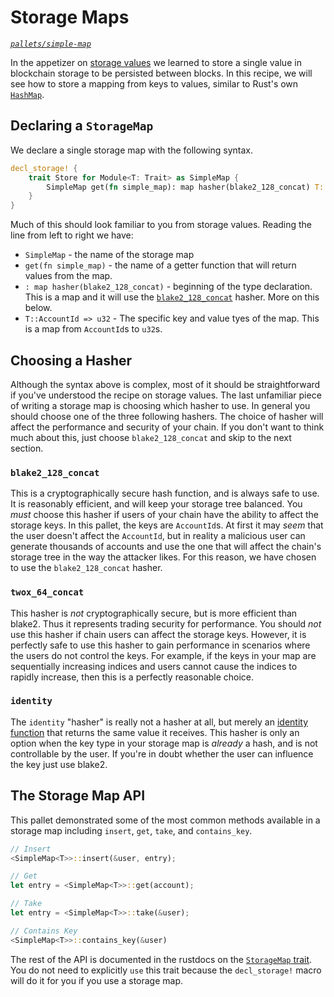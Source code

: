 # Storage Maps
*[`pallets/simple-map`](https://github.com/substrate-developer-hub/recipes/tree/master/pallets/simple-map)*

In the appetizer on [storage values](../../2-appetizers/2-storage-values.md) we learned to store a single value in blockchain storage to be persisted between blocks. In this recipe, we will see how to store a mapping from keys to values, similar to Rust's own [`HashMap`](https://doc.rust-lang.org/std/collections/struct.HashMap.html).

## Declaring a `StorageMap`

We declare a single storage map with the following syntax.

```rust
decl_storage! {
	trait Store for Module<T: Trait> as SimpleMap {
		SimpleMap get(fn simple_map): map hasher(blake2_128_concat) T::AccountId => u32;
	}
}
```

Much of this should look familiar to you from storage values. Reading the line from left to right we have:
* `SimpleMap` - the name of the storage map
* `get(fn simple_map)` - the name of a getter function that will return values from the map.
* `: map hasher(blake2_128_concat)` - beginning of the type declaration. This is a map and it will use the [`blake2_128_concat`](https://substrate.dev/rustdocs/master/frame_support/trait.Hashable.html#tymethod.blake2_128_concat) hasher. More on this below.
* `T::AccountId => u32` - The specific key and value tyes of the map. This is a map from `AccountId`s to `u32`s.

## Choosing a Hasher

Although the syntax above is complex, most of it should be straightforward if you've understood the recipe on storage values. The last unfamiliar piece of writing a storage map is choosing which hasher to use. In general you should choose one of the three following hashers. The choice of hasher will affect the performance and security of your chain. If you don't want to think much about this, just choose `blake2_128_concat` and skip to the next section.

### `blake2_128_concat`

This is a cryptographically secure hash function, and is always safe to use. It is reasonably efficient, and will keep your storage tree balanced. You _must_ choose this hasher if users of your chain have the ability to affect the storage keys. In this pallet, the keys are `AccountId`s. At first it may _seem_ that the user doesn't affect the `AccountId`, but in reality a malicious user can generate thousands of accounts and use the one that will affect the chain's storage tree in the way the attacker likes. For this reason, we have chosen to use the `blake2_128_concat` hasher.

### `twox_64_concat`

This hasher is _not_ cryptographically secure, but is more efficient than blake2. Thus it represents trading security for performance. You should _not_ use this hasher if chain users can affect the storage keys. However, it is perfectly safe to use this hasher to gain performance in scenarios where the users do not control the keys. For example, if the keys in your map are sequentially increasing indices and users cannot cause the indices to rapidly increase, then this is a perfectly reasonable choice.

### `identity`

The `identity` "hasher" is really not a hasher at all, but merely an [identity function](https://en.wikipedia.org/wiki/Identity_function) that returns the same value it receives. This hasher is only an option when the key type in your storage map is _already_ a hash, and is not controllable by the user. If you're in doubt whether the user can influence the key just use blake2.

## The Storage Map API

This pallet demonstrated some of the most common methods available in a storage map including `insert`, `get`, `take`, and `contains_key`.

```rust
// Insert
<SimpleMap<T>>::insert(&user, entry);

// Get
let entry = <SimpleMap<T>>::get(account);

// Take
let entry = <SimpleMap<T>>::take(&user);

// Contains Key
<SimpleMap<T>>::contains_key(&user)
```

The rest of the API is documented in the rustdocs on the [`StorageMap` trait](https://substrate.dev/rustdocs/master/frame_support/storage/trait.StorageMap.html). You do not need to explicitly `use` this trait because the `decl_storage!` macro will do it for you if you use a storage map.
